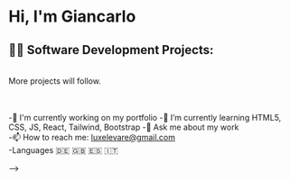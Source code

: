 <h1>Hi, I'm Giancarlo </h1>

<h2>👨‍💻 Software Development Projects:</h2 
<br>
<br>
More projects will follow.<br>
<br>
<br/>




 -🔭 I'm currently working on my portfolio
-🌱 I’m currently learning HTML5, CSS, JS, React, Tailwind, Bootstrap
-💬 Ask me about my work
 <br>
-📫 How to reach me: luxelevare@gmail.com
 <br>
-Languages :de: :uk: :es: :it:


-->
